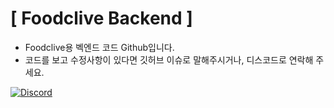 # [ Foodclive Backend ]
- Foodclive용 벡엔드 코드 Github입니다.
- 코드를 보고 수정사항이 있다면 깃허브 이슈로 말해주시거나, 디스코드로 연락해 주세요.

[![Discord](https://img.shields.io/badge/Discord-jiwoo1001-7289DA?style=for-the-badge&logo=discord&logoColor=white)](https://discord.com/channels/@me)
